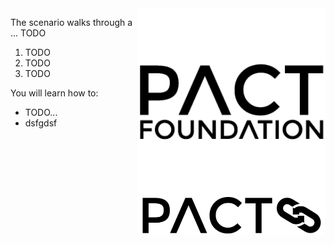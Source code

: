 <img align="right" src="./assets/pact-foundation.png" width="300">

<img align="right" src="./assets/pact-io.png" width="300">

The scenario walks through a ...
TODO
1. TODO
2. TODO
3. TODO

You will learn how to:

- TODO...
- dsfgdsf
